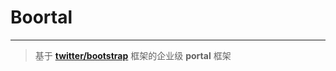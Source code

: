Boortal
=======
------------------
>基于 **[twitter/bootstrap](http://twitter.github.com/bootstrap/)** 框架的企业级 **portal** 框架
